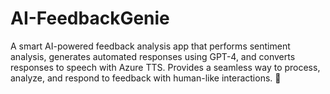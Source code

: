 # AI-FeedbackGenie
A smart AI-powered feedback analysis app that performs sentiment analysis, generates automated responses using GPT-4, and converts responses to speech with Azure TTS. Provides a seamless way to process, analyze, and respond to feedback with human-like interactions. 🚀
